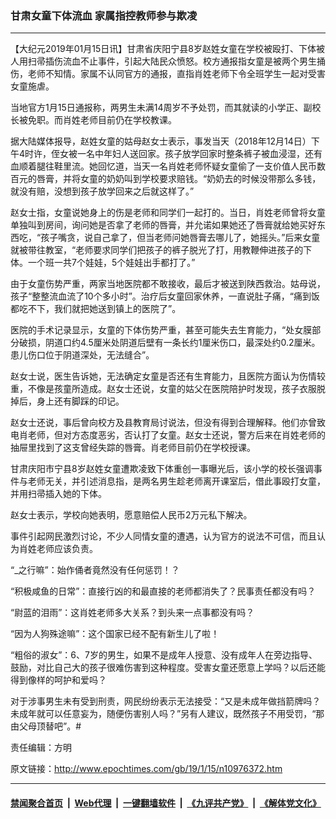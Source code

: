 ### 甘肃女童下体流血 家属指控教师参与欺凌
------------------------

<p>
 【大纪元2019年01月15日讯】甘肃省庆阳宁县8岁赵姓女童在学校被殴打、下体被人用扫帚插伤流血不止事件，引起大陆民众愤怒。校方通报指女童是被两个男生捅伤，老师不知情。家属不认同官方的通报，直指肖姓老师下令全班学生一起对受害女童施虐。
</p>
<p>
 当地官方1月15日通报称，两男生未满14周岁不予处罚，而其就读的小学正、副校长被免职。而肖姓老师目前仍在学校教课。
</p>
<p>
 据大陆媒体报导，赵姓女童的姑母赵女士表示，事发当天（2018年12月14日）下午4时许，侄女被一名中年妇人送回家。孩子放学回家时整条裤子被血浸湿，还有血顺着腿往鞋里流。她回忆道，当天一名肖姓老师怀疑女童偷了一支价值人民币数百元的唇膏，并将女童的奶奶叫到学校要求赔钱。“奶奶去的时候没带那么多钱，就没有赔，没想到孩子放学回来之后就这样了。”
</p>
<p>
 赵女士指，女童说她身上的伤是老师和同学们一起打的。当日，肖姓老师曾将女童单独叫到房间，询问她是否拿了老师的唇膏，并允诺如果她还了唇膏就给她买好东西吃，“孩子嘴贪，说自己拿了，但当老师问她唇膏去哪儿了，她摇头。”后来女童就被带往教室，“老师要求同学们把孩子的裤子脱光了打，用教鞭伸进孩子的下体。一个班一共7个娃娃，5个娃娃出手都打了。”
</p>
<p>
 由于女童伤势严重，两家当地医院都不敢接收，最后才被送到陕西救治。姑母说，孩子“整整流血流了10个多小时”。治疗后女童回家休养，一直说肚子痛，“痛到饭都吃不下，我们就把她送到镇上的医院了”。
</p>
<p>
 医院的手术记录显示，女童的下体伤势严重，甚至可能失去生育能力，“处女膜部分破损，阴道口约4.5厘米处阴道后壁有一条长约1厘米伤口，最深处约0.2厘米。患儿伤口位于阴道深处，无法缝合”。
</p>
<p>
 赵女士说，医生告诉她，无法确定女童是否还有生育能力，且医院方面认为伤情较重，不像是孩童所造成。赵女士还说，女童的姑父在医院陪护时发现，孩子衣服脱掉后，身上还有脚踩的印记。
</p>
<p>
 赵女士还说，事后曾向校方及县教育局讨说法，但没有得到合理解释。他们亦曾致电肖老师，但对方态度恶劣，否认打了女童。赵女士还说，警方后来在肖姓老师的抽屉里找到了这支曾经失踪的唇膏。肖老师目前仍在学校授课。
</p>
<p>
 甘肃庆阳市宁县8岁赵姓女童遭欺凌致下体重创一事曝光后，该小学的校长强调事件与老师无关，并引述消息指，是两名男生趁老师离开课室后，借此事殴打女童，并用扫帚插入她的下体。
</p>
<p>
 赵女士表示，学校向她表明，愿意赔偿人民币2万元私下解决。
</p>
<p>
 事件引起网民激烈讨论，不少人同情女童的遭遇，认为官方的说法不可信，而且认为肖姓老师应该负责。
</p>
<p>
 “_之行嘛”：始作俑者竟然没有任何惩罚！？
</p>
<p>
 “积极咸鱼的日常”：直接行凶的和最直接的老师都消失了？民事责任都没有吗？
</p>
<p>
 “尉蓝的泪雨”：这肖姓老师多大关系？到头来一点事都没有吗？
</p>
<p>
 “因为人狗殊途嘛”：这个国家已经不配有新生儿了啦！
</p>
<p>
 “粗俗的淑女”：6、7岁的男生，如果不是成年人授意、没有成年人在旁边指导、鼓励，对比自己大的孩子很难伤害到这种程度。受害女童还愿意上学吗？以后还能得到像样的呵护和爱吗？
</p>
<p>
 对于涉事男生未有受到刑责，网民纷纷表示无法接受：“又是未成年做挡箭牌吗？未成年就可以任意妄为，随便伤害别人吗？”另有人建议，既然孩子不用受罚，“那由父母顶替吧”。#
</p>
<p>
 责任编辑：方明
</p>

原文链接：http://www.epochtimes.com/gb/19/1/15/n10976372.htm


------------------------
#### [禁闻聚合首页](https://github.com/gfw-breaker/banned-news/blob/master/README.md) &nbsp;|&nbsp; [Web代理](https://github.com/gfw-breaker/open-proxy/blob/master/README.md) &nbsp;|&nbsp; [一键翻墙软件](https://github.com/gfw-breaker/nogfw/blob/master/README.md) &nbsp;|&nbsp; [《九评共产党》](https://github.com/gfw-breaker/9ping.md/blob/master/README.md#九评之一评共产党是什么) &nbsp;|&nbsp; [《解体党文化》](https://github.com/gfw-breaker/jtdwh.md/blob/master/README.md#绪论)